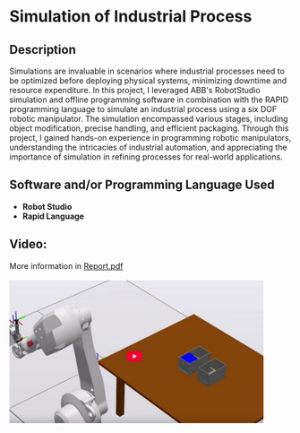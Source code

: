 <h1>Simulation of Industrial Process</h1>

<h2>Description</h2>
Simulations are invaluable in scenarios where industrial processes need to be optimized before deploying physical systems, minimizing downtime and resource expenditure. In this project, I leveraged ABB's RobotStudio simulation and offline programming software in combination with the RAPID programming language to simulate an industrial process using a six DOF robotic manipulator. The simulation encompassed various stages, including object modification, precise handling, and efficient packaging. Through this project, I gained hands-on experience in programming robotic manipulators, understanding the intricacies of industrial automation, and appreciating the importance of simulation in refining processes for real-world applications.
<br />


<h2>Software and/or Programming Language Used</h2>

- <b>Robot Studio</b>
- <b>Rapid Language</b>

<h2>Video:</h2>
More information in <a href="https://github.com/HoriaNazarie/SimulationIndustrialAutomation/blob/main/Report.pdf" target="_blank" 
								rel="noopener noreferrer">Report.pdf</a>
<br />
<br />

<a href="https://www.youtube.com/watch?v=Cl67YjcEmKM" target="_blank" rel="noopener noreferrer">
        <img src="https://github.com/HoriaNazarie/SimulationIndustrialAutomation/blob/main/Photos/Video_image.JPG" 
     height="90%" width="90%" alt="Simulation Video"/>
</a>



<!--
 ```diff
- text in red
+ text in green
! text in orange
# text in gray
@@ text in purple (and bold)@@
```
--!>
